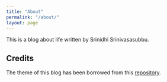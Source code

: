 ```yaml
---
title: "About"
permalink: "/about/"
layout: page
---
```


This is a blog about life written by Srinidhi Srinivasasubbu.

## Credits

The theme of this blog has been borrowed from this [repository](https://github.com/niklasbuschmann/contrast).
